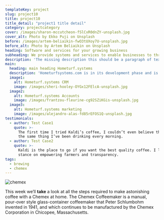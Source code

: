 ```yaml
---
templateKey: project
slug: project10
title: project10
title_detail: "project1 title detail"
category: projectcategory
cover: /images/sharon-mccutcheon-fSlCxR0dnZY-unsplash.jpg
cover_alt: Photo by Ekko Puji on Unsplash
before: /images/artem-beliaikin-fwO3tUXoy7U-unsplash.jpg
before_alt: Photo by Artem Beliaikin on Unsplash
heading: Software and services for your growing business 
subheading: We provide systems and services to enable businesses to thrive on their own home turf. 
description: 'The missing description this should be a paragraph of text that introduces the potential client to the company '
main:
  heading: main heading Hometurf.systems
  description: 'Hometurfsystems.com is in its development phase and is not yet live. '
  image1:
    alt: Hometurf.systems CRM
    image: /images/sheri-hooley-OYGx12FElcA-unsplash.jpg
  image2:
    alt: Hometurf.systems Accounts
    image: /images/frantzou-fleurine-cg92SZiKGis-unsplash.jpg
  image3:
    alt: Hometurf.systems marketing
    image: /images/alejandro-alas-fd85rEFOS1Q-unsplash.jpg
testimonials:
  - author: Test Case1
    quote: >-
      The first time I tried Kaldi’s coffee, I couldn’t even believe that was
      the same thing I’ve been drinking every morning.
  - author: Test Case2
    quote: >-
      Kaldi is the place to go if you want the best quality coffee. I love their
      stance on empowering farmers and transparency.
tags:
  - brewing
  - chemex
---
```

![chemex](/images/alexey-turenkov-AF36q06J8fQ-unsplash.jpg)

This week we’ll **take** a look at all the steps required to make astonishing coffee with a Chemex at home. The Chemex Coffeemaker is a manual, pour-over style glass-container coffeemaker that Peter Schlumbohm invented in 1941, and which continues to be manufactured by the Chemex Corporation in Chicopee, Massachusetts.

